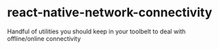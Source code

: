 # react-native-network-connectivity
Handful of utilities you should keep in your toolbelt to deal with offline/online connectivity
